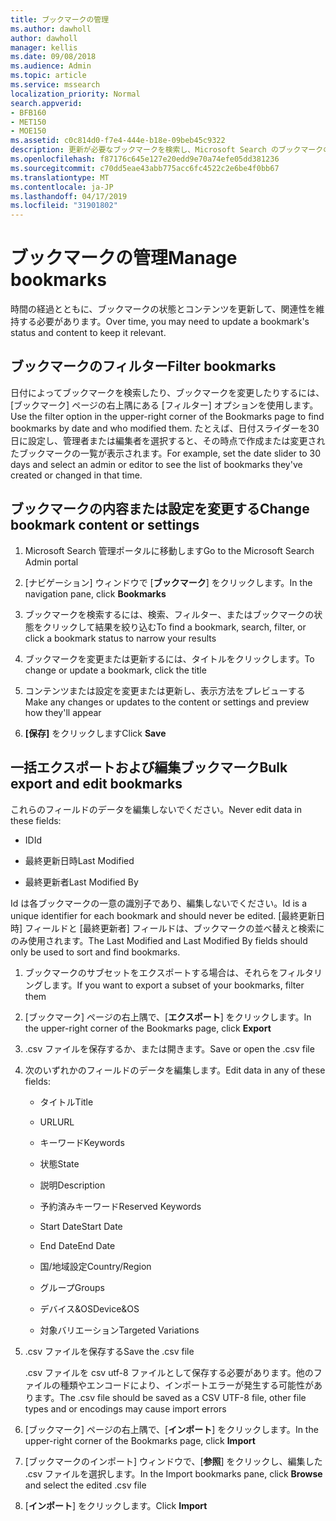 ```yaml
---
title: ブックマークの管理
ms.author: dawholl
author: dawholl
manager: kellis
ms.date: 09/08/2018
ms.audience: Admin
ms.topic: article
ms.service: mssearch
localization_priority: Normal
search.appverid:
- BFB160
- MET150
- MOE150
ms.assetid: c0c814d0-f7e4-444e-b18e-09beb45c9322
description: 更新が必要なブックマークを検索し、Microsoft Search のブックマークの結果を一括編集する方法を指定する
ms.openlocfilehash: f87176c645e127e20edd9e70a74efe05dd381236
ms.sourcegitcommit: c70dd5eae43abb775acc6fc4522c2e6be4f0bb67
ms.translationtype: MT
ms.contentlocale: ja-JP
ms.lasthandoff: 04/17/2019
ms.locfileid: "31901802"
---
```

# <a name="manage-bookmarks"></a><span data-ttu-id="7c7e2-103">ブックマークの管理</span><span class="sxs-lookup"><span data-stu-id="7c7e2-103">Manage bookmarks</span></span>

<span data-ttu-id="7c7e2-104">時間の経過とともに、ブックマークの状態とコンテンツを更新して、関連性を維持する必要があります。</span><span class="sxs-lookup"><span data-stu-id="7c7e2-104">Over time, you may need to update a bookmark's status and content to keep it relevant.</span></span> 
  
## <a name="filter-bookmarks"></a><span data-ttu-id="7c7e2-105">ブックマークのフィルター</span><span class="sxs-lookup"><span data-stu-id="7c7e2-105">Filter bookmarks</span></span>

<span data-ttu-id="7c7e2-106">日付によってブックマークを検索したり、ブックマークを変更したりするには、[ブックマーク] ページの右上隅にある [フィルター] オプションを使用します。</span><span class="sxs-lookup"><span data-stu-id="7c7e2-106">Use the filter option in the upper-right corner of the Bookmarks page to find bookmarks by date and who modified them.</span></span> <span data-ttu-id="7c7e2-107">たとえば、日付スライダーを30日に設定し、管理者または編集者を選択すると、その時点で作成または変更されたブックマークの一覧が表示されます。</span><span class="sxs-lookup"><span data-stu-id="7c7e2-107">For example, set the date slider to 30 days and select an admin or editor to see the list of bookmarks they've created or changed in that time.</span></span>
  
## <a name="change-bookmark-content-or-settings"></a><span data-ttu-id="7c7e2-108">ブックマークの内容または設定を変更する</span><span class="sxs-lookup"><span data-stu-id="7c7e2-108">Change bookmark content or settings</span></span>

1. <span data-ttu-id="7c7e2-109">Microsoft Search 管理ポータルに移動します</span><span class="sxs-lookup"><span data-stu-id="7c7e2-109">Go to the Microsoft Search Admin portal</span></span>
    
2. <span data-ttu-id="7c7e2-110">[ナビゲーション] ウィンドウで [**ブックマーク**] をクリックします。</span><span class="sxs-lookup"><span data-stu-id="7c7e2-110">In the navigation pane, click **Bookmarks**</span></span>
    
3. <span data-ttu-id="7c7e2-111">ブックマークを検索するには、検索、フィルター、またはブックマークの状態をクリックして結果を絞り込む</span><span class="sxs-lookup"><span data-stu-id="7c7e2-111">To find a bookmark, search, filter, or click a bookmark status to narrow your results</span></span>
    
4. <span data-ttu-id="7c7e2-112">ブックマークを変更または更新するには、タイトルをクリックします。</span><span class="sxs-lookup"><span data-stu-id="7c7e2-112">To change or update a bookmark, click the title</span></span>
    
5. <span data-ttu-id="7c7e2-113">コンテンツまたは設定を変更または更新し、表示方法をプレビューする</span><span class="sxs-lookup"><span data-stu-id="7c7e2-113">Make any changes or updates to the content or settings and preview how they'll appear</span></span> 
    
6. <span data-ttu-id="7c7e2-114">**[保存]** をクリックします</span><span class="sxs-lookup"><span data-stu-id="7c7e2-114">Click **Save**</span></span>
    
## <a name="bulk-export-and-edit-bookmarks"></a><span data-ttu-id="7c7e2-115">一括エクスポートおよび編集ブックマーク</span><span class="sxs-lookup"><span data-stu-id="7c7e2-115">Bulk export and edit bookmarks</span></span>

<span data-ttu-id="7c7e2-116">これらのフィールドのデータを編集しないでください。</span><span class="sxs-lookup"><span data-stu-id="7c7e2-116">Never edit data in these fields:</span></span>
  
- <span data-ttu-id="7c7e2-117">ID</span><span class="sxs-lookup"><span data-stu-id="7c7e2-117">Id</span></span>
    
- <span data-ttu-id="7c7e2-118">最終更新日時</span><span class="sxs-lookup"><span data-stu-id="7c7e2-118">Last Modified</span></span>
    
- <span data-ttu-id="7c7e2-119">最終更新者</span><span class="sxs-lookup"><span data-stu-id="7c7e2-119">Last Modified By</span></span>
    
<span data-ttu-id="7c7e2-120">Id は各ブックマークの一意の識別子であり、編集しないでください。</span><span class="sxs-lookup"><span data-stu-id="7c7e2-120">Id is a unique identifier for each bookmark and should never be edited.</span></span> <span data-ttu-id="7c7e2-121">[最終更新日時] フィールドと [最終更新者] フィールドは、ブックマークの並べ替えと検索にのみ使用されます。</span><span class="sxs-lookup"><span data-stu-id="7c7e2-121">The Last Modified and Last Modified By fields should only be used to sort and find bookmarks.</span></span>
  
1. <span data-ttu-id="7c7e2-122">ブックマークのサブセットをエクスポートする場合は、それらをフィルタリングします。</span><span class="sxs-lookup"><span data-stu-id="7c7e2-122">If you want to export a subset of your bookmarks, filter them</span></span>
    
2. <span data-ttu-id="7c7e2-123">[ブックマーク] ページの右上隅で、[**エクスポート**] をクリックします。</span><span class="sxs-lookup"><span data-stu-id="7c7e2-123">In the upper-right corner of the Bookmarks page, click **Export**</span></span>
    
3. <span data-ttu-id="7c7e2-124">.csv ファイルを保存するか、または開きます。</span><span class="sxs-lookup"><span data-stu-id="7c7e2-124">Save or open the .csv file</span></span>
    
4. <span data-ttu-id="7c7e2-125">次のいずれかのフィールドのデータを編集します。</span><span class="sxs-lookup"><span data-stu-id="7c7e2-125">Edit data in any of these fields:</span></span>
   - <span data-ttu-id="7c7e2-126">タイトル</span><span class="sxs-lookup"><span data-stu-id="7c7e2-126">Title</span></span>
    
   - <span data-ttu-id="7c7e2-127">URL</span><span class="sxs-lookup"><span data-stu-id="7c7e2-127">URL</span></span>
    
   - <span data-ttu-id="7c7e2-128">キーワード</span><span class="sxs-lookup"><span data-stu-id="7c7e2-128">Keywords</span></span>
    
   - <span data-ttu-id="7c7e2-129">状態</span><span class="sxs-lookup"><span data-stu-id="7c7e2-129">State</span></span>
    
   - <span data-ttu-id="7c7e2-130">説明</span><span class="sxs-lookup"><span data-stu-id="7c7e2-130">Description</span></span>
    
   - <span data-ttu-id="7c7e2-131">予約済みキーワード</span><span class="sxs-lookup"><span data-stu-id="7c7e2-131">Reserved Keywords</span></span>
    
   - <span data-ttu-id="7c7e2-132">Start Date</span><span class="sxs-lookup"><span data-stu-id="7c7e2-132">Start Date</span></span>
    
   - <span data-ttu-id="7c7e2-133">End Date</span><span class="sxs-lookup"><span data-stu-id="7c7e2-133">End Date</span></span>
    
   - <span data-ttu-id="7c7e2-134">国/地域設定</span><span class="sxs-lookup"><span data-stu-id="7c7e2-134">Country/Region</span></span>
    
   - <span data-ttu-id="7c7e2-135">グループ</span><span class="sxs-lookup"><span data-stu-id="7c7e2-135">Groups</span></span>
    
   - <span data-ttu-id="7c7e2-136">デバイス&amp;OS</span><span class="sxs-lookup"><span data-stu-id="7c7e2-136">Device&amp;OS</span></span>
    
   - <span data-ttu-id="7c7e2-137">対象バリエーション</span><span class="sxs-lookup"><span data-stu-id="7c7e2-137">Targeted Variations</span></span>
    
5. <span data-ttu-id="7c7e2-138">.csv ファイルを保存する</span><span class="sxs-lookup"><span data-stu-id="7c7e2-138">Save the .csv file</span></span>

    <span data-ttu-id="7c7e2-139">.csv ファイルを csv utf-8 ファイルとして保存する必要があります。他のファイルの種類やエンコードにより、インポートエラーが発生する可能性があります。</span><span class="sxs-lookup"><span data-stu-id="7c7e2-139">The .csv file should be saved as a CSV UTF-8 file, other file types and or encodings may cause import errors</span></span>
    
6. <span data-ttu-id="7c7e2-140">[ブックマーク] ページの右上隅で、[**インポート**] をクリックします。</span><span class="sxs-lookup"><span data-stu-id="7c7e2-140">In the upper-right corner of the Bookmarks page, click **Import**</span></span>
    
7. <span data-ttu-id="7c7e2-141">[ブックマークのインポート] ウィンドウで、[**参照**] をクリックし、編集した .csv ファイルを選択します。</span><span class="sxs-lookup"><span data-stu-id="7c7e2-141">In the Import bookmarks pane, click **Browse** and select the edited .csv file</span></span> 
    
8. <span data-ttu-id="7c7e2-142">[**インポート**] をクリックします。</span><span class="sxs-lookup"><span data-stu-id="7c7e2-142">Click **Import**</span></span>